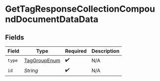 # GetTagResponseCollectionCompoundDocumentDataData


## Fields

| Field                                                   | Type                                                    | Required                                                | Description                                             |
| ------------------------------------------------------- | ------------------------------------------------------- | ------------------------------------------------------- | ------------------------------------------------------- |
| `type`                                                  | [TagGroupEnum](../../models/components/TagGroupEnum.md) | :heavy_check_mark:                                      | N/A                                                     |
| `id`                                                    | *String*                                                | :heavy_check_mark:                                      | N/A                                                     |